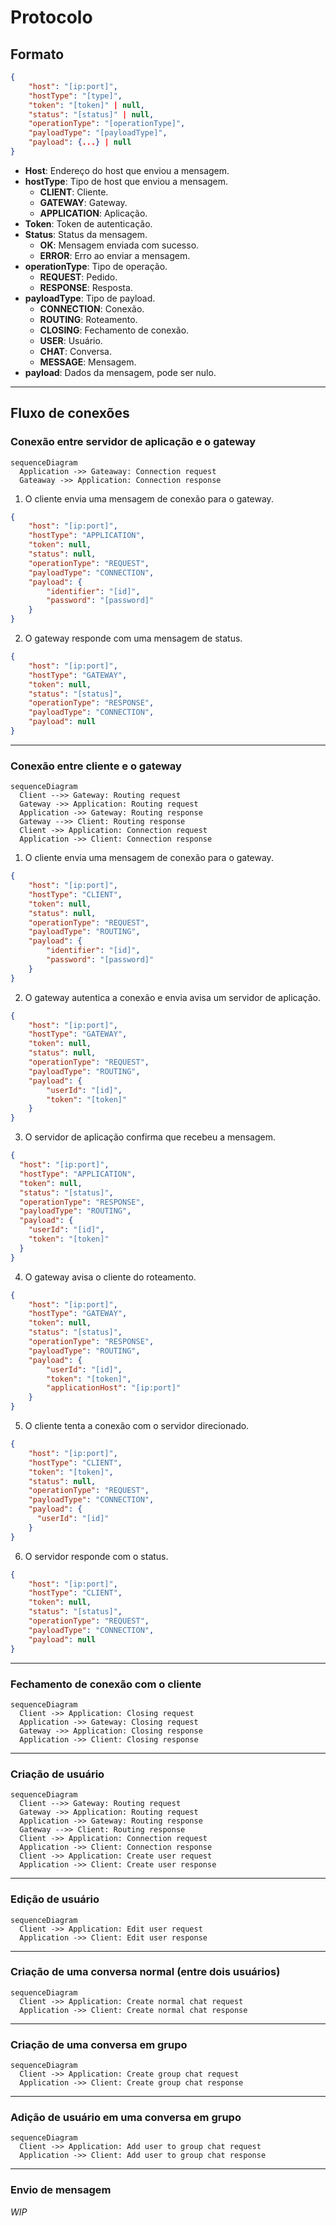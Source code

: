# Protocolo

## Formato

```json
{
    "host": "[ip:port]",
    "hostType": "[type]",
    "token": "[token]" | null,
    "status": "[status]" | null,
    "operationType": "[operationType]",
    "payloadType": "[payloadType]",
    "payload": {...} | null
}
```

* **Host**: Endereço do host que enviou a mensagem.
* **hostType**: Tipo de host que enviou a mensagem.
  * **CLIENT**: Cliente.
  * **GATEWAY**: Gateway.
  * **APPLICATION**: Aplicação.
* **Token**: Token de autenticação.
* **Status**: Status da mensagem.
  * **OK**: Mensagem enviada com sucesso.
  * **ERROR**: Erro ao enviar a mensagem.
* **operationType**: Tipo de operação.
  * **REQUEST**: Pedido.
  * **RESPONSE**: Resposta.
* **payloadType**: Tipo de payload.
  * **CONNECTION**: Conexão.
  * **ROUTING**: Roteamento.
  * **CLOSING**: Fechamento de conexão.
  * **USER**: Usuário.
  * **CHAT**: Conversa.
  * **MESSAGE**: Mensagem.
* **payload**: Dados da mensagem, pode ser nulo.

---

## Fluxo de conexões

### Conexão entre servidor de aplicação e o gateway

```mermaid
sequenceDiagram
  Application ->> Gateaway: Connection request
  Gateaway ->> Application: Connection response
```

1. O cliente envia uma mensagem de conexão para o gateway.

```json
{
    "host": "[ip:port]",
    "hostType": "APPLICATION",
    "token": null,
    "status": null,
    "operationType": "REQUEST",
    "payloadType": "CONNECTION",
    "payload": {
        "identifier": "[id]",
        "password": "[password]"
    }
}
```

2. O gateway responde com uma mensagem de status.

```json
{
    "host": "[ip:port]",
    "hostType": "GATEWAY",
    "token": null,
    "status": "[status]",
    "operationType": "RESPONSE",
    "payloadType": "CONNECTION",
    "payload": null
}
```

---

### Conexão entre cliente e o gateway

```mermaid
sequenceDiagram
  Client -->> Gateway: Routing request
  Gateway ->> Application: Routing request
  Application ->> Gateway: Routing response
  Gateway -->> Client: Routing response
  Client ->> Application: Connection request
  Application ->> Client: Connection response
```

1. O cliente envia uma mensagem de conexão para o gateway.

```json
{
    "host": "[ip:port]",
    "hostType": "CLIENT",
    "token": null,
    "status": null,
    "operationType": "REQUEST",
    "payloadType": "ROUTING",
    "payload": {
        "identifier": "[id]",
        "password": "[password]"
    }
}
```

2. O gateway autentica a conexão e envia avisa um servidor de aplicação.

```json
{
    "host": "[ip:port]",
    "hostType": "GATEWAY",
    "token": null,
    "status": null,
    "operationType": "REQUEST",
    "payloadType": "ROUTING",
    "payload": {
        "userId": "[id]",
        "token": "[token]"
    }
}
```

3. O servidor de aplicação confirma que recebeu a mensagem.

```json
{
  "host": "[ip:port]",
  "hostType": "APPLICATION",
  "token": null,
  "status": "[status]",
  "operationType": "RESPONSE",
  "payloadType": "ROUTING",
  "payload": {
    "userId": "[id]",
    "token": "[token]"
  }
}
```

4. O gateway avisa o cliente do roteamento.

```json
{
    "host": "[ip:port]",
    "hostType": "GATEWAY",
    "token": null,
    "status": "[status]",
    "operationType": "RESPONSE",
    "payloadType": "ROUTING",
    "payload": {
        "userId": "[id]",
        "token": "[token]",
        "applicationHost": "[ip:port]"
    }
}
```

5. O cliente tenta a conexão com o servidor direcionado.

```json
{
    "host": "[ip:port]",
    "hostType": "CLIENT",
    "token": "[token]",
    "status": null,
    "operationType": "REQUEST",
    "payloadType": "CONNECTION",
    "payload": {
      "userId": "[id]"
    }
}
```

6. O servidor responde com o status.

```json
{
    "host": "[ip:port]",
    "hostType": "CLIENT",
    "token": null,
    "status": "[status]",
    "operationType": "REQUEST",
    "payloadType": "CONNECTION",
    "payload": null
}
```

---

### Fechamento de conexão com o cliente

```mermaid
sequenceDiagram
  Client ->> Application: Closing request
  Application ->> Gateway: Closing request
  Gateway ->> Application: Closing response
  Application ->> Client: Closing response
```

---

### Criação de usuário

```mermaid
sequenceDiagram
  Client -->> Gateway: Routing request
  Gateway ->> Application: Routing request
  Application ->> Gateway: Routing response
  Gateway -->> Client: Routing response
  Client ->> Application: Connection request
  Application ->> Client: Connection response
  Client ->> Application: Create user request
  Application ->> Client: Create user response
```

---

### Edição de usuário

```mermaid
sequenceDiagram
  Client ->> Application: Edit user request
  Application ->> Client: Edit user response
```

---

### Criação de uma conversa normal (entre dois usuários)

```mermaid
sequenceDiagram
  Client ->> Application: Create normal chat request
  Application ->> Client: Create normal chat response
```

---

### Criação de uma conversa em grupo

```mermaid
sequenceDiagram
  Client ->> Application: Create group chat request
  Application ->> Client: Create group chat response
```

---

### Adição de usuário em uma conversa em grupo

```mermaid
sequenceDiagram
  Client ->> Application: Add user to group chat request
  Application ->> Client: Add user to group chat response
```

---

### Envio de mensagem

_WIP_
